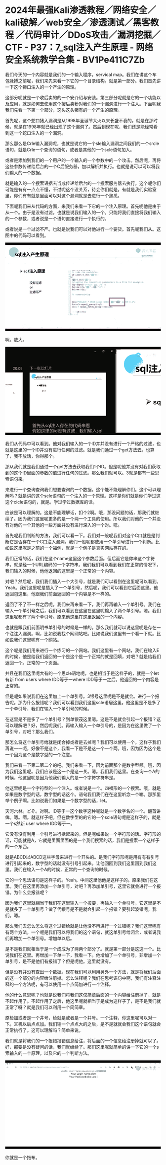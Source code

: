 # 2024年最强Kali渗透教程／网络安全／kali破解／web安全／渗透测试／黑客教程 ／代码审计／DDoS攻击／漏洞挖掘／CTF - P37：7_sql注入产生原理 - 网络安全系统教学合集 - BV1Pe411C7Zb

我们今天的一个内容就是我们的一个输入程序，servical map。我们在讲这个车包脉搏之前呢，我们来先来看一下它的一个目录结构。就是第一部分。我们首先讲一下这个狮口注入的一个产生的原理。

这部分呢就是一个收后卖的的一个安介绍与安装。第三部分呢就是它的一个功能以及应用，就是如何去使用这个搜后卖粉对我们的一个漏洞进行一个注入。下面呢我我们先看一下第一个部分，这头这头猪有的一个产生的原理。

首先呢，这个蛇口猪入漏洞是从1998年圣诞节大火以来长盛不衰的，就是在那时候，就是在1998年就已经出现了这个漏洞了。然后到现在呢，我们还是能经常看到这一个蛇口注入的一个漏洞。

那么那么是Crle输入漏洞呢，也就是说它的一个sle输入漏洞之间我们的一个srcle语句，就是Crle一个查询的语句，或者是其他的一个scle语句加入。

或者是添加到我们的一个用户的一个输入的一个参数中的一个攻击。然后呢，再将这些参数传递给后台的一个C后服务器，加以解析并执行。也就是说可以可以将我们输入的一个数据。

就是输入的一个搜索语据去当成传递给后台的一个搜索服务器去执行。这个呢你们可能是有有一点点不懂，不过呢这个没关系，待会你们就是。有就是我们实验室里，你们有有就是里面可以对这个漏洞就是去进行一个熟悉。

下面呢我们来从代码的方面，来我们来看一下它的一个注入原理。首先呢他是由于从一个。由于是没有过滤，也就是说我们输入的一个。只能将我们直接将我们输入的一个参数，或者说是一个语句直接进行一个执行的。

或者说是一个过滤不严。也就是说我们可以对他进行一个要货。首先呢我们从。这图中的代码可以看到。

![](img/408f4935720f3aafeee7462b04aa4bc5_1.png)

啊。放大。

![](img/408f4935720f3aafeee7462b04aa4bc5_3.png)

我们从代码中可以看到。他对我们输入的一个ID并并没有进行一个严格的过滤，也就是这里的一个ID并没有进行任何的过滤。就是我们通过一个get方法去。也算了，我不放话，你得那个。

那从我们就是我们通过一个get方法去获取我们1个ID。但是呢他并没有对我们获取到的这个ID里面的参数的值进行任何的过滤。那么我们就可以。3就是都有一些思索语句来。

来进行一个查询查询我们想要查询的一个数据。这个能不能理解你们。这个可以理解吗？就是讲的这个scle语句的一个注入的一个原理。这样是你们就是你们学过这这个cicle语句的，就是。学过学过数据库的话。

应该是可以理解的。这是不能理解话，扣个2啊。哦，那没问题的话，那我们就继续了。因为我们这里呢更多的是一个两一个工具的使用。所以我们对他的一个并没有对他的一个其他的一些方面并没有进行深入的一个对。嗯。

首先呢我们判断的方法，我们可以看一下。我们对一般呢我们对这个C口就是是判断它是否存在一个C口注入漏洞。我们一般呢都使用一个单引号进行一个判断。比如说这里呢是之前的一个福例，就是一个例子是真实网站存在的。

我们正常的话，我们在这个name这里这个参数后面。但后面它是你串这个字符串，就是经一个URL编码的一个字符串。我们我们可以看到我们在正常的情况下，我们输入的时候，他他返回的这里是一个正常的一个内容。

对吧？然后呢，我们我们插入一个大引号，就是我们可以看到在这里呢可以看到。Yeah。我们这里呢是插入了一个单引号，然后呢，我们可以看到它后面这里。他返回包这里，他跟我们前面返回的一个内容是不一样的。

返回了不了不一样之后呢，我们来再来看一下，我们再再输入一个单引号。我们在输入一个单引号之后，我们可以看到在这里在这里呢输入了两个单引号。嗯。我们这里呢都有了两个单引号。原来他这里在这里返回的一个内容。

也就是跟我们前面明书单引号的时候是一样的。那么我们就可以说这里呢是存在一个注注入漏洞。啊，比如说我找个网网站吧。比如说我们这里有一个看一下就。比如说我们这里呢有一个网站。

这个呢是我们用来进行一个练习的一个网站。我们这里有一个网站，我们在输入E的时候，他是给我们返回的一个是这个是一个正常的就是回填，对吧？就是给我们返回一个。正常的一个页面。

并且在我们这里呢大有的一个思cle语地呢，也是相当于是这样子的，就是一个let有新 from users where IDD等于一where IDD等于一之后。他返回的一个内容是正常的。

但是呢如果说我们在这里加上一个单引号。3银号这里呢是不是就会。进行一个报告呢。那为什么报错呢？我们可以看到我们这里scle语居这里。他这里是不是多了一个单引号，我们在输入一个单引号的时候。

在这里是不是多了一个单引号？到单银茂这里嗯。这是不是就会引起一个报错？这可以理解吧？好，然后呢我们。再输入输入一个单引号的，是因为在这里做了一个单引号，对吧？那么我们。

那怎么将这个单引号给就是闭合掉或者是去掉呢？我们可以使用一个。这样子我们再说一一呃，好像不是这个，我看一下是不是这一个一个两。哦，因为因为这个是一个因为这个是数字型的一个注意。

我们来看一下第二第二个的吧。我们来看一下，因为前面那个是数字型额。哦，因为我们这里呢。我们应该是这一个是这一关。嗯。我们我们这里。在查询一个A的时候，他这里呢是因为他我们输入的是一个字符字符串是。

他这里呢是一个字符型的一个注入。或者说是一个。四福形的一个搜索。哦，就是如果是数字型的话，数字型的话这个。语句我们我们在在这里听念一个嘛。那那里举个例子啊。比如说我们如果是一个数字型的话，let。

天河六林。どぞ。对啊。ID等于一这个数字这种呢就是一个数字名的一个。翻首讲俾。嗯。啊。就这样子吧。但在数字型的的它的一个scle语句呢是这样子的，就是一个s然新 user where IDD等于一。

它没有没有利用一个引号进行括起来的。但是呢如果说一个字符形的话。字符形的话，可能就是A，它就是里面里面的是一个我们搜索的话，我们是搜索一个这样子的一个东西。

就是ABCD以ABCD这些字母来进行一个开头的。是我们字符形呢是用有有有引号进行引起来的，数字型的话就没有引号引起来。让他回回到我们这里回到我们这里。我们在输入一个A的时候，正常的一个查询的时候。

它的一个思法语句是这样子的。Yeah。中间这里他他是这样子的。原来我们在这里。我们在这里再添加一个单引号，对吧？再添加单引号，这里它就会进行一个报错。为什么会报错呢？

因为我们这里就相当于我们在这里输入一个按要，再输入一个单引号，它这里是不是就多了一个单引号？做了代银号是不是就会引起一个报错？要引起波错呢，我们。嗯。

那么我们去怎么怎么将这个过错给就是让他没不再进行一个过错呢？我们这里呢有有两个方法，一个呢是我们可以将我们的这个语句，就这单引号给闭合，或者说我们再增加一个单引号。增加单以后。

是不是我们就相当于是一个成成为了两两个部分了。就是第一部分是这这一个。比说我们在这里。再增加一下单一下，我看一下。他增加了一个单引号，非增加一个单引号，是不是他们有报错了？但是呢他。这里就没有。

但是没有并没有查出一个数据。现在我们可以利用另外一个方法，就是将我们后面的这一个部分的内容给注册掉。怎么注释呢？我们在思考语句中啊，我们有注释注释的一个方法呢，有可以使用一个点简加进行一个注释。

他的什么意思呢？也就是说我们将我们这仅简章后面的一个内容给注册掉了，就是不起作用了。不起作用了之后，他这里呢就相当于是成为这样子了，是不是我们就正常了呀？就是我们可以利用一个简简章。

原检加或者是一个井号，给就是或者是一个井号。一个注释，你这里呢可以对一下。耳机以后点点加。我们输一个点点大的之后，是不是就就会我们这个语句就会正常执行了。这可以理解吗？简单来说。

我们就是将我们的一个报错报错信息给注，将后面的一个信息给注册掉就可以了。好，那要是没有疑问的话，我们就继续了。那们这里呢就简单的讲一下它的一个s索输入的一个原理，以及它的一个判断方法。



![](img/408f4935720f3aafeee7462b04aa4bc5_5.png)

你就是一个拖布。